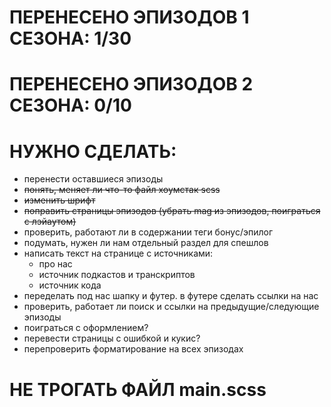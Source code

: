 # ПЕРЕНЕСЕНО ЭПИЗОДОВ 1 СЕЗОНА: 1/30
# ПЕРЕНЕСЕНО ЭПИЗОДОВ 2 СЕЗОНА: 0/10

# НУЖНО СДЕЛАТЬ:

- перенести оставшиеся эпизоды
- ~~понять, меняет ли что-то файл хоумстак scss~~
- ~~изменить шрифт~~
- ~~поправить страницы эпизодов (убрать mag из эпизодов, поиграться с лэйаутом)~~
- проверить, работают ли в содержании теги бонус/эпилог
- подумать, нужен ли нам отдельный раздел для спешлов
- написать текст на странице с источниками:
    - про нас
    - источник подкастов и транскриптов
    - источник кода
- переделать под нас шапку и футер. в футере сделать ссылки на нас
- проверить, работает ли поиск и ссылки на предыдущие/следующие эпизоды
- поиграться с оформлением?
- перевести страницы с ошибкой и кукис?
- перепроверить форматирование на всех эпизодах

# НЕ ТРОГАТЬ ФАЙЛ main.scss